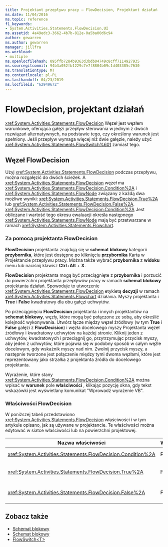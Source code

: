 ```yaml
---
title: Projektant przepływu pracy — FlowDecision, Projektant działań
ms.date: 11/04/2016
ms.topic: reference
f1_keywords:
- System.Activities.Statements.FlowDecision.UI
ms.assetid: 4a49edc3-3662-4b7b-812e-0a5ba00d6c94
author: gewarren
ms.author: gewarren
manager: jillfra
ms.workload:
- multiple
ms.openlocfilehash: 095ffb7284b9363d3bdb04749c8cff7114927935
ms.sourcegitcommit: 94b3a052fb1229c7e7f8804b09c1d403385c7630
ms.translationtype: MT
ms.contentlocale: pl-PL
ms.lasthandoff: 04/23/2019
ms.locfileid: "62949672"
---
```

# <a name="flowdecision-activity-designer"></a>FlowDecision, projektant działań

<xref:System.Activities.Statements.FlowDecision> Węzeł jest węzłem warunkowe, oferująca gałęzi przepływ sterowania w jednym z dwóch rozwiązań alternatywnych, na podstawie tego, czy określony warunek jest spełniony. Jeśli przepływ wymaga więcej niż dwie gałęzie, należy użyć <xref:System.Activities.Statements.FlowSwitch%601> zamiast tego.

## <a name="the-flowdecision-node"></a>Węzeł FlowDecision

Użyj <xref:System.Activities.Statements.FlowDecision> podczas przepływu, można rozgałęzić do dwóch ścieżek. A <xref:System.Activities.Statements.FlowDecision> węzeł ma <xref:System.Activities.Statements.FlowDecision.Condition%2A> i <xref:System.Activities.Statements.FlowNode> związany z każdą dwa możliwe wyniki: <xref:System.Activities.Statements.FlowDecision.True%2A> lub <xref:System.Activities.Statements.FlowDecision.False%2A>. <xref:System.Activities.Statements.FlowDecision.Condition%2A> Jest obliczane i wartość tego okresu ewaluacji określa następnego <xref:System.Activities.Statements.FlowNode> mają być przetwarzane w ramach <xref:System.Activities.Statements.Flowchart>.

### <a name="using-the-flowdecision-designer"></a>Za pomocą projektanta FlowDecision

**FlowDecision** projektanta znajdują się w **schemat blokowy** kategorii **przybornika**, które jest dostępne po kliknięciu **przybornika** Karta w Projektancie przepływu pracy. Można także wybrać **przybornika** z **widoku** menu lub naciśnij klawisz **Ctrl**+**Alt** + **X**.

**FlowDecision** projektanta mogą być przeciągnięte z **przybornika** i porzucić do powierzchni projektanta przepływów pracy w ramach **schemat blokowy** projektanta działań. Spowoduje to utworzenie <xref:System.Activities.Statements.FlowDecision> etykietą **decyzji** w ramach <xref:System.Activities.Statements.Flowchart> działania. Myszy projektanta i **True** i **False** kwadratowy dla obu gałęzi uchwytów.

Po przeciągnięciu **FlowDecision** projektanta i innych projektantów na **schemat blokowy**, węzły, które mogą być połączone ze sobą, aby określić kolejność wykonywania. Utwórz łącze między węzeł źródłowy (w tym **True** i **False** gałęzi z **FlowDecision**) i węzła docelowego myszy Projektanta węzeł źródłowy i kwadratowy uchwytów na każdej stronie. Kliknij jeden z uchwytów, kwadratowych i przeciągnij go, przytrzymując przycisk myszy, aby jeden z uchwytów, które pojawia się w podobny sposób w całym węźle docelowym, gdy wskaźnik myszy nad nim. Zwolnij przycisk myszy, a następnie tworzone jest połączenie między tymi dwoma węzłami, które jest reprezentowany jako strzałka z projektanta źródła do docelowego projektanta.

Wyrażenie, które stany <xref:System.Activities.Statements.FlowDecision.Condition%2A> można wpisać w **warunek** pole **właściwości** , klikając pozycję okna, gdy tekst wskazówki jest wyświetlany komunikat "Wprowadź wyrażenie VB".

### <a name="the-flowdecision-properties"></a>Właściwości FlowDecision

W poniższej tabeli przedstawiono <xref:System.Activities.Statements.FlowDecision> właściwości i w tym artykule opisano, jak są używane w projektancie. Te właściwości można edytować w siatce właściwości lub na powierzchni projektowej.

|Nazwa właściwości|Wymagane|Użycie|
|-|--------------|-|
|<xref:System.Activities.Statements.FlowDecision.Condition%2A>|Prawda|Warunek, który określa ścieżkę, która przyjmuje sterowanie przepływem.|
|<xref:System.Activities.Statements.FlowDecision.True%2A>|False|Ścieżka podjęte przez sterowanie przepływem, jeśli <xref:System.Activities.Statements.FlowDecision.Condition%2A> jest spełniony.|
|<xref:System.Activities.Statements.FlowDecision.False%2A>|False|Ścieżka podjęte przez sterowanie przepływem, jeśli <xref:System.Activities.Statements.FlowDecision.Condition%2A> nie jest spełniony.|

## <a name="see-also"></a>Zobacz także

- [Schemat blokowy](../workflow-designer/flowchart-activity-designers.md)
- [Schemat blokowy](../workflow-designer/flowchart-activity-designer.md)
- [FlowSwitch\<T>](../workflow-designer/flowswitch-t-activity-designer.md)